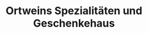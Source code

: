 ---
title: "Ortweins Spezialitäten und Geschenkehaus"
url: /eltville-am-rhein/ortweins-spezialitaeten-und-geschenkehaus/
shop: Andenken
---